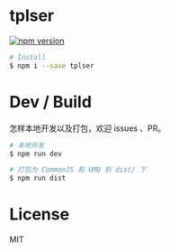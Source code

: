 
# tplser

[![npm version](https://badge.fury.io/js/tplser)](//npmjs.com/package/tplser)

``` bash
# Install 
$ npm i --save tplser 
```


# Dev / Build 

怎样本地开发以及打包，欢迎 issues 、PR。 

``` bash
# 本地开发
$ npm run dev 
```

``` bash 
# 打包为 CommonJS 和 UMD 到 dist/ 下
$ npm run dist 
```


# License 

MIT

